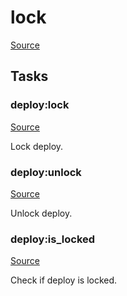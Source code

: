 <!-- DO NOT EDIT THIS FILE! -->
<!-- Instead edit recipe/deploy/lock.php -->
<!-- Then run bin/docgen -->

# lock

[Source](/recipe/deploy/lock.php)



## Tasks

### deploy:lock
[Source](https://github.com/deployphp/deployer/blob/master/recipe/deploy/lock.php#L7)

Lock deploy.




### deploy:unlock
[Source](https://github.com/deployphp/deployer/blob/master/recipe/deploy/lock.php#L19)

Unlock deploy.




### deploy:is_locked
[Source](https://github.com/deployphp/deployer/blob/master/recipe/deploy/lock.php#L24)

Check if deploy is locked.




